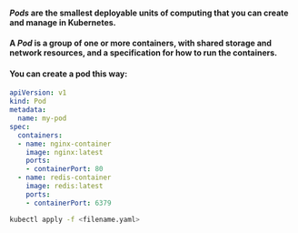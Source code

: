 #### _Pods_ are the smallest deployable units of computing that you can create and manage in Kubernetes.

#### A _Pod_ is a group of one or more containers, with shared storage and network resources, and a specification for how to run the containers.

#### You can create a pod this way:
```yaml
apiVersion: v1
kind: Pod
metadata:
  name: my-pod
spec:
  containers:
  - name: nginx-container
    image: nginx:latest
    ports:
    - containerPort: 80
  - name: redis-container
    image: redis:latest
    ports:
    - containerPort: 6379
```

```bash
kubectl apply -f <filename.yaml>
```
